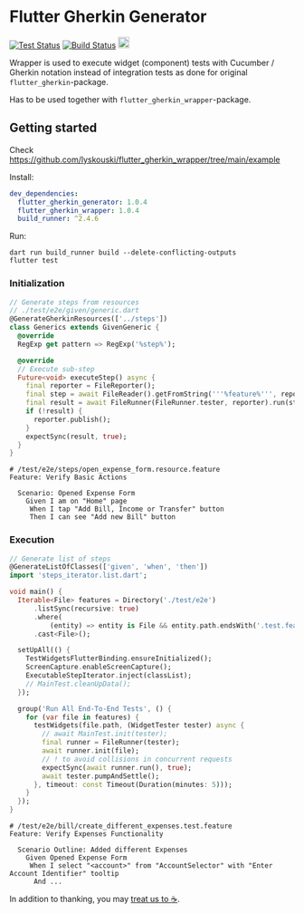 # Flutter Gherkin Generator

[![Test Status](https://github.com/lyskouski/flutter_gherkin_wrapper/actions/workflows/test.yml/badge.svg)](https://github.com/lyskouski/dart_class_wrapper/actions/workflows/test.yml)
[![Build Status](https://github.com/lyskouski/flutter_gherkin_wrapper/actions/workflows/build.yml/badge.svg)](https://github.com/lyskouski/dart_class_wrapper/actions/workflows/build.yml)
<a href="https://www.buymeacoffee.com/lyskouski"><img height="20" src="https://img.buymeacoffee.com/button-api/?text=Buy me a coffee&emoji=&slug=lyskouski&button_colour=FFDD00&font_colour=000000&font_family=Cookie&outline_colour=000000&coffee_colour=ffffff" /></a>

Wrapper is used to execute widget (component) tests with Cucumber / Gherkin
notation instead of integration tests as done for original
`flutter_gherkin`-package.

Has to be used together with `flutter_gherkin_wrapper`-package.


## Getting started

Check https://github.com/lyskouski/flutter_gherkin_wrapper/tree/main/example

Install:
```yaml
dev_dependencies:
  flutter_gherkin_generator: 1.0.4
  flutter_gherkin_wrapper: 1.0.4
  build_runner: ^2.4.6
```

Run:
```console
dart run build_runner build --delete-conflicting-outputs
flutter test
```

### Initialization
```dart
// Generate steps from resources
// ./test/e2e/given/generic.dart
@GenerateGherkinResources(['../steps'])
class Generics extends GivenGeneric {
  @override
  RegExp get pattern => RegExp('%step%');

  @override
  // Execute sub-step
  Future<void> executeStep() async {
    final reporter = FileReporter();
    final step = await FileReader().getFromString('''%feature%''', reporter);
    final result = await FileRunner(FileRunner.tester, reporter).run(step);
    if (!result) {
      reporter.publish();
    }
    expectSync(result, true);
  }
}
```
```gherkin
# /test/e2e/steps/open_expense_form.resource.feature
Feature: Verify Basic Actions

  Scenario: Opened Expense Form
    Given I am on "Home" page
     When I tap "Add Bill, Income or Transfer" button
     Then I can see "Add new Bill" button
```

### Execution
```dart
// Generate list of steps
@GenerateListOfClasses(['given', 'when', 'then'])
import 'steps_iterator.list.dart';

void main() {
  Iterable<File> features = Directory('./test/e2e')
      .listSync(recursive: true)
      .where(
          (entity) => entity is File && entity.path.endsWith('.test.feature'))
      .cast<File>();

  setUpAll(() {
    TestWidgetsFlutterBinding.ensureInitialized();
    ScreenCapture.enableScreenCapture();
    ExecutableStepIterator.inject(classList);
    // MainTest.cleanUpData();
  });

  group('Run All End-To-End Tests', () {
    for (var file in features) {
      testWidgets(file.path, (WidgetTester tester) async {
        // await MainTest.init(tester);
        final runner = FileRunner(tester);
        await runner.init(file);
        // ! to avoid collisions in concurrent requests
        expectSync(await runner.run(), true);
        await tester.pumpAndSettle();
      }, timeout: const Timeout(Duration(minutes: 5)));
    }
  });
}
```
```gherkin
# /test/e2e/bill/create_different_expenses.test.feature
Feature: Verify Expenses Functionality

  Scenario Outline: Added different Expenses
    Given Opened Expense Form
     When I select "<account>" from "AccountSelector" with "Enter Account Identifier" tooltip
      And ...
```

In addition to thanking, you may [treat us to :coffee:](https://www.buymeacoffee.com/lyskouski).
